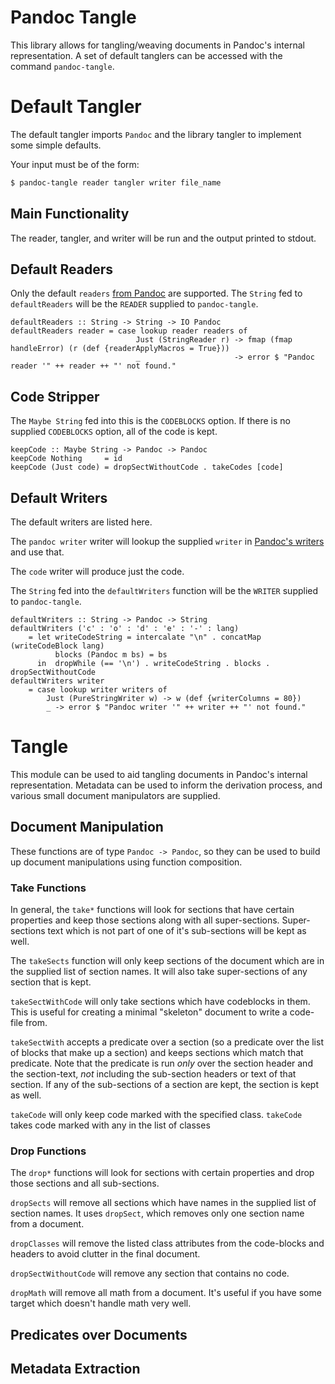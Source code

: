 Pandoc Tangle
=============

This library allows for tangling/weaving documents in Pandoc's internal
representation. A set of default tanglers can be accessed with the command
`pandoc-tangle`.

Default Tangler
===============

The default tangler imports `Pandoc` and the library tangler to implement some
simple defaults.

Your input must be of the form:

``` {.sh .example}
$ pandoc-tangle reader tangler writer file_name
```

Main Functionality
------------------

The reader, tangler, and writer will be run and the output printed to stdout.

Default Readers
---------------

Only the default `readers` [from
Pandoc](https://hackage.haskell.org/package/pandoc-1.17.2/docs/Text-Pandoc.html#g:4)
are supported. The `String` fed to `defaultReaders` will be the `READER`
supplied to `pandoc-tangle`.

``` {.haskell .main .example}
defaultReaders :: String -> String -> IO Pandoc
defaultReaders reader = case lookup reader readers of
                            Just (StringReader r) -> fmap (fmap handleError) (r (def {readerApplyMacros = True}))
                            _                     -> error $ "Pandoc reader '" ++ reader ++ "' not found."
```

Code Stripper
-------------

The `Maybe String` fed into this is the `CODEBLOCKS` option. If there is no
supplied `CODEBLOCKS` option, all of the code is kept.

``` {.haskell .main .example}
keepCode :: Maybe String -> Pandoc -> Pandoc
keepCode Nothing     = id
keepCode (Just code) = dropSectWithoutCode . takeCodes [code]
```

Default Writers
---------------

The default writers are listed here.

The `pandoc writer` writer will lookup the supplied `writer` in [Pandoc's
writers](https://hackage.haskell.org/package/pandoc-1.17.2/docs/Text-Pandoc.html#g:4)
and use that.

The `code` writer will produce just the code.

The `String` fed into the `defaultWriters` function will be the `WRITER`
supplied to `pandoc-tangle`.

``` {.haskell .main .example}
defaultWriters :: String -> Pandoc -> String
defaultWriters ('c' : 'o' : 'd' : 'e' : '-' : lang)
    = let writeCodeString = intercalate "\n" . concatMap (writeCodeBlock lang)
          blocks (Pandoc m bs) = bs
      in  dropWhile (== '\n') . writeCodeString . blocks . dropSectWithoutCode
defaultWriters writer
    = case lookup writer writers of
        Just (PureStringWriter w) -> w (def {writerColumns = 80})
        _ -> error $ "Pandoc writer '" ++ writer ++ "' not found."
```

Tangle
======

This module can be used to aid tangling documents in Pandoc's internal
representation. Metadata can be used to inform the derivation process, and
various small document manipulators are supplied.

Document Manipulation
---------------------

These functions are of type `Pandoc -> Pandoc`, so they can be used to build up
document manipulations using function composition.

### Take Functions

In general, the `take*` functions will look for sections that have certain
properties and keep those sections along with all super-sections. Super-sections
text which is not part of one of it's sub-sections will be kept as well.

The `takeSects` function will only keep sections of the document which are in
the supplied list of section names. It will also take super-sections of any
section that is kept.

`takeSectWithCode` will only take sections which have codeblocks in them. This
is useful for creating a minimal "skeleton" document to write a code-file from.

`takeSectWith` accepts a predicate over a section (so a predicate over the list
of blocks that make up a section) and keeps sections which match that predicate.
Note that the predicate is run *only* over the section header and the
section-text, *not* including the sub-section headers or text of that section.
If any of the sub-sections of a section are kept, the section is kept as well.

`takeCode` will only keep code marked with the specified class. `takeCode` takes
code marked with any in the list of classes

### Drop Functions

The `drop*` functions will look for sections with certain properties and drop
those sections and all sub-sections.

`dropSects` will remove all sections which have names in the supplied list of
section names. It uses `dropSect`, which removes only one section name from a
document.

`dropClasses` will remove the listed class attributes from the code-blocks and
headers to avoid clutter in the final document.

`dropSectWithoutCode` will remove any section that contains no code.

`dropMath` will remove all math from a document. It's useful if you have some
target which doesn't handle math very well.

Predicates over Documents
-------------------------

Metadata Extraction
-------------------
